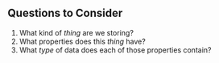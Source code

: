 ## Questions to Consider

1. What kind of _thing_ are we storing?
1. What properties does this _thing_ have?
1. What _type_ of data does each of those properties contain?